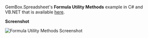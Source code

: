 GemBox.Spreadsheet's **Formula Utility Methods** example in C# and VB.NET that is available [here](https://www.gemboxsoftware.com/spreadsheet/examples/excel-formula-utility-methods/110).

**Screenshot**

![Formula Utility Methods Screenshot](https://www.gemboxsoftware.com/Spreadsheet/Examples/Content/AdvancedFeatures/FormulaUtilityMethods/FormulaUtilityMethods.png)